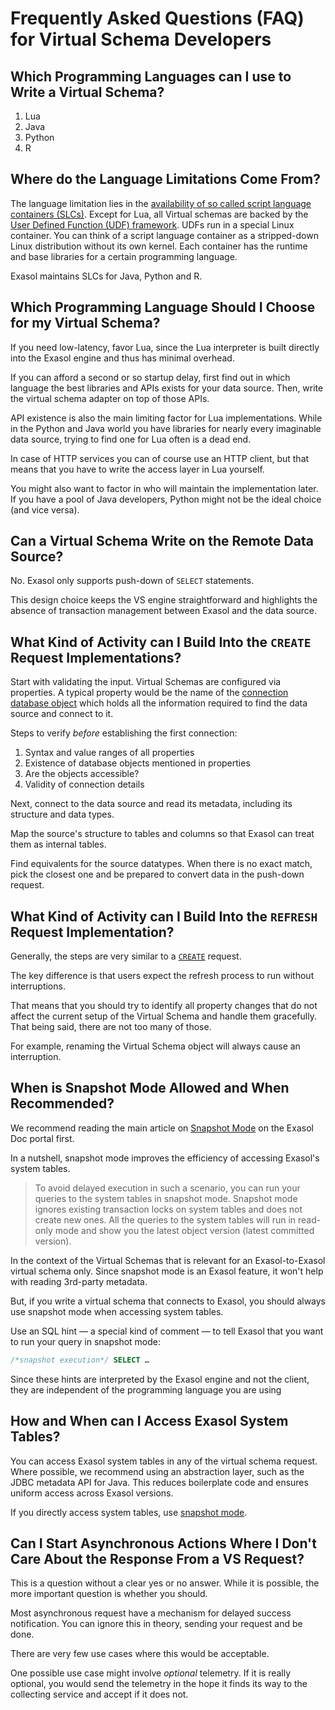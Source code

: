 # Frequently Asked Questions (FAQ) for Virtual Schema Developers

## Which Programming Languages can I use to Write a Virtual Schema?

1. Lua
2. Java
3. Python
4. R

## Where do the Language Limitations Come From?

The language limitation lies in the [availability of so called script language containers (SLCs)](https://github.com/exasol/script-languages-release/releases). Except for Lua, all Virtual schemas are backed by the [User Defined Function (UDF) framework](https://docs.exasol.com/saas/database_concepts/udf_scripts.htm). UDFs run in a special Linux container. You can think of a script language container as a stripped-down Linux distribution without its own kernel. Each container has the runtime and base libraries for a certain programming language.

Exasol maintains SLCs for Java, Python and R.

## Which Programming Language Should I Choose for my Virtual Schema?

If you need low-latency, favor Lua, since the Lua interpreter is built directly into the Exasol engine and thus has minimal overhead.

If you can afford a second or so startup delay, first find out in which language the best libraries and APIs exists for your data source. Then, write the virtual schema adapter on top of those APIs.

API existence is also the main limiting factor for Lua implementations. While in the Python and Java world you have libraries for nearly every imaginable data source, trying to find one for Lua often is a dead end.

In case of HTTP services you can of course use an HTTP client, but that means that you have to write the access layer in Lua yourself. 

You might also want to factor in who will maintain the implementation later. If you have a pool of Java developers, Python might not be the ideal choice (and vice versa).

## Can a Virtual Schema Write on the Remote Data Source?

No. Exasol only supports push-down of `SELECT` statements.

This design choice keeps the VS engine straightforward and highlights the absence of transaction management between Exasol and the data source.

## What Kind of Activity can I Build Into the `CREATE` Request Implementations?

Start with validating the input. Virtual Schemas are configured via properties. A typical property would be the name of the [connection database object](https://docs.exasol.com/saas/sql/create_connection.htm) which holds all the information required to find the data source and connect to it.

Steps to verify _before_ establishing the first connection:

1. Syntax and value ranges of all properties
2. Existence of database objects mentioned in properties
3. Are the objects accessible?
4. Validity of connection details

Next, connect to the data source and read its metadata, including its structure and data types.

Map the source's structure to tables and columns so that Exasol can treat them as internal tables.

Find equivalents for the source datatypes. When there is no exact match, pick the closest one and be prepared to convert data in the push-down request.

## What Kind of Activity can I Build Into the `REFRESH` Request Implementation?

Generally, the steps are very similar to a [`CREATE`](#what-kind-of-activity-can-i-build-into-the-create-request-implementations) request.

The key difference is that users expect the refresh process to run without interruptions.

That means that you should try to identify all property changes that do not affect the current setup of the Virtual Schema and handle them gracefully. That being said, there are not too many of those.

For example, renaming the Virtual Schema object will always cause an interruption.


## When is Snapshot Mode Allowed and When Recommended?

We recommend reading the main article on [Snapshot Mode](https://docs.exasol.com/saas/database_concepts/snapshot_mode.htm) on the Exasol Doc portal first.

In a nutshell, snapshot mode improves the efficiency of accessing Exasol's system tables.

> To avoid delayed execution in such a scenario, you can run your queries to the system tables in snapshot mode. Snapshot mode ignores existing transaction locks on system tables and does not create new ones. All the queries to the system tables will run in read-only mode and show you the latest object version (latest committed version).

In the context of the Virtual Schemas that is relevant for an Exasol-to-Exasol virtual schema only. Since snapshot mode is an Exasol feature, it won't help with reading 3rd-party metadata.

But, if you write a virtual schema that connects to Exasol, you should always use snapshot mode when accessing system tables.

Use an SQL hint — a special kind of comment — to tell Exasol that you want to run your query in snapshot mode:

```sql
/*snapshot execution*/ SELECT …
```

Since these hints are interpreted by the Exasol engine and not the client, they are independent of the programming language you are using 

## How and When can I Access Exasol System Tables?

You can access Exasol system tables in any of the virtual schema request. Where possible, we recommend using an abstraction layer, such as the JDBC metadata API for Java. This reduces boilerplate code and ensures uniform access across Exasol versions.

If you directly access system tables, use [snapshot mode](#when-is-snapshot-mode-allowed-and-when-recommended).

## Can I Start Asynchronous Actions Where I Don't Care About the Response From a VS Request?

This is a question without a clear yes or no answer. While it is possible, the more important question is whether you should.

Most asynchronous request have a mechanism for delayed success notification. You can ignore this in theory, sending your request and be done.

There are very few use cases where this would be acceptable.

One possible use case might involve _optional_ telemetry. If it is really optional, you would send the telemetry in the hope it finds its way to the collecting service and accept if it does not.